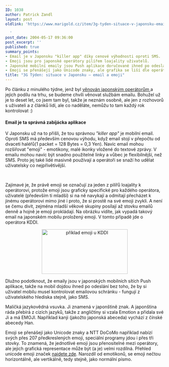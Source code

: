 ```yaml
---
ID: 1038
author: Patrick Zandl
layout: post
oldlink: 'https://www.marigold.cz/item/3g-tyden-situace-v-japonsku-email-a-emoji

  '
post_date: 2004-05-17 09:36:00
post_excerpt: ''
published: true
summary_points:
- Email je v Japonsku "killer app" díky cenové výhodnosti oproti SMS.
- Emoji jsou pro japonské operátory pilířem loajality uživatelů.
- Japonské mobilní emaily jsou Push aplikace doručované ihned po odeslání.
- Emoji se přenášejí jako Unicode znaky, ale grafika se liší dle operátora.
title: "3G Týden: situace v Japonsku – email a emoji"
---
```


<p>
Po článku z minulého týdne, jenž byl <A href="/zprava.html?cislo=28302">věnován japonským operátorům </A>a jejich podílu na trhu, se budeme chvíli věnovat službám emailu. Bohužel už je to deset let, co jsem tam byl, takže je neznám osobně, ale jen z rozhovorů s uživateli a z článků lidí, ale co naděláte, nemůžu to tam každý rok kontrolovat :)</p>

<H4>Email je ta správná zabíjácka aplikace</H4>
<p>
V Japonsku už na to přišli, že tou správnou <EM>"killer app"</EM> je mobilní email. Oproti SMS má především cenovou výhodu, když email stojí v přepočtu od dvaceti haléřů(1 packet = 128 Bytes = 0,3 Yen). Navíc email mohou rozšiřovat "emoji" - emotikony, malé ikonky vložené do textové zprávy. V emailu mohou navíc být snadno použitelné linky a vůbec je flexibilnější, než SMS. Proto jej také lidé masivně používají a operátoři se snaží ho udělat uživatelsky co nejpřívětivější. </p>

<p>
&#160;</p>

<p>
Zajímavé je, že právě emoji se označují za jeden z pilířů loajality k operátorovi, protože emoji jsou graficky specifické pro každého operátora, uživatelé (především ti mladší) si na ně navykají a odmítají přecházet k jinému operátorovi mimo jiné i proto, že si prostě na své emoji zvykli. A není se čemu divit, zejména mladší věkové skupiny posílají až stovku emailů denně a hojně je emoji prokládají. Na obrázku vidíte, jak vypadá takový email na japonském mobilu proložený emoji. V tomto případě jde o operátora KDDI.&#160;</p>

<P align=center><IMG height=142 alt="příklad emoji u KDDI" src="/wp-content/uploads/emoji-kddi.gif" width=273 align=center></p>

<p>
Dlužno podotknout, že emaily jsou v japonských mobilních sítích Push aplikace, takže na mobil dojdou ihned po odeslání bez toho, že by si uživatel mobilu musel kontrolovat emailovou schránku - fungují z uživatelského hlediska stejně, jako SMS. </p>

<p>
Maličká jazykovědná vsuvka. Ji znamená v japonštině znak. A japonština ráda přebírá z cizích jazyků, takže z angličtiny si vzala Emotion a přidala své Ji a má EMOJI. Například kanji (jakožto japonská abeceda) vychází z čínské abecedy Han. </p>

<p>
Emoji se přenášejí jako Unicode znaky a NTT DoCoMo například nabízí svých přes 207 předkreslených emoji, speciální programy jdou i přes tři stovky. To znamená, že jednotlivé emoji jsou přenositelné mezi operátory, ale jejich grafická representace může být (a je) velmi rozdílná. Přehled unicode emoji značek <A href="http://pukupi.com/big/resources/emoji/">najdete zde</A>. Narozdíl od emotikonů, se emoji nečtou horizontálně, ale vertikálně, tedy stejně, jako normální písmo.</p>